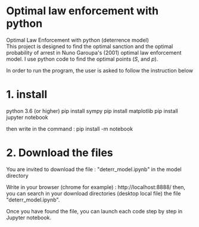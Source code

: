 # Optimal law enforcement with python
Optimal Law Enforcement with python (deterrence model)\
This project is designed to find the optimal sanction and the optimal probability of arrest in Nuno Garoupa's (2001) optimal law enforcement model. I use python code to find the optimal points ($S$, and $p$).

In order to run the program, the user is asked to follow the instruction below
# 1. install
python 3.6 (or higher)
pip install sympy
pip install matplotlib
pip install jupyter notebook

then write in the command :
pip install -m notebook

# 2. Download the files

You are invited to download the file : "deterr_model.ipynb" in the model directory

Write in your browser (chrome for example) : http://localhost:8888/
then, you can search in your download directories (desktop local file) the file "deterr_model.ipynb".

Once you have found the file, you can launch each code step by step in Jupyter notebook.
